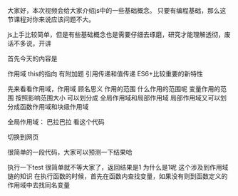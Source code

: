 大家好，本次视频会给大家介绍js中的一些基础概念。
只要有编程基础，那么这节课程对你来说应该问题不大。

js上手比较简单，但是有些基础概念也是需要仔细去琢磨，研究才能理解透彻，废话不多说，开讲

首先今天的内容是

作用域
this的指向 有附加题
引用传递和值传递 
ES6+比较重要的新特性

先来看看作用域，作用域 顾名思义 作用的范围 什么作用的范围呢 变量作用的范围 按照影响范围大小 可以划分成 全局作用域和局部作用域 局部作用域又可以划分成函数作用域和块级作用域

全局作用域：
巴拉巴拉
看这个代码

切换到网页

很简单的一段代码，大家可以预测一下结果哈

执行一下test 很简单就不等大家了，返回结果是1
为什么是1呢
这个涉及到作用域链的知识
在执行函数的时候，首先在函数内查找变量，如果没有则到函数定义的作用域中去找同名变量


